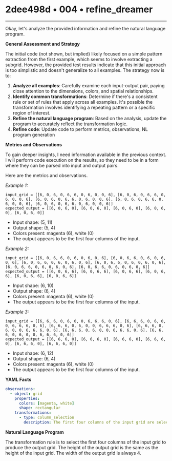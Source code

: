 # 2dee498d • 004 • refine_dreamer

---
Okay, let's analyze the provided information and refine the natural language program.

**General Assessment and Strategy**

The initial code (not shown, but implied) likely focused on a simple pattern extraction from the first example, which seems to involve extracting a subgrid. However, the provided test results indicate that this initial approach is too simplistic and doesn't generalize to all examples. The strategy now is to:

1.  **Analyze all examples**: Carefully examine each input-output pair, paying close attention to the dimensions, colors, and spatial relationships.
2.  **Identify common transformations**: Determine if there's a consistent rule or set of rules that apply across all examples. It's possible the transformation involves identifying a repeating pattern or a specific region of interest.
3.  **Refine the natural language program**: Based on the analysis, update the program to accurately reflect the transformation logic.
4. **Refine code**: Update code to perform metrics, observations, NL program generation

**Metrics and Observations**

To gain deeper insights, I need information available in the previous context. I will perform code execution on the results, so they need to be in a form where they can be parsed into input and output pairs.

Here are the metrics and observations.

*Example 1:*

```
input_grid = [[6, 0, 6, 0, 6, 6, 0, 6, 0, 0, 6], [6, 0, 6, 0, 6, 6, 0, 6, 0, 0, 6], [6, 0, 6, 0, 6, 6, 0, 6, 0, 0, 6], [6, 0, 6, 0, 6, 6, 0, 6, 0, 0, 6], [6, 0, 6, 0, 6, 6, 0, 6, 0, 0, 6]]
expected_output = [[6, 0, 6, 0], [6, 0, 6, 0], [6, 0, 6, 0], [6, 0, 6, 0], [6, 0, 6, 0]]
```

*   Input shape: (5, 11)
*   Output shape: (5, 4)
*   Colors present: magenta (6), white (0)
*   The output appears to be the first four columns of the input.

*Example 2:*

```
input_grid = [[6, 0, 6, 6, 0, 6, 0, 6, 0, 6], [6, 0, 6, 6, 0, 6, 0, 6, 0, 6], [6, 0, 6, 6, 0, 6, 0, 6, 0, 6], [6, 0, 6, 6, 0, 6, 0, 6, 0, 6], [6, 0, 6, 6, 0, 6, 0, 6, 0, 6], [6, 0, 6, 6, 0, 6, 0, 6, 0, 6]]
expected_output = [[6, 0, 6, 6], [6, 0, 6, 6], [6, 0, 6, 6], [6, 0, 6, 6], [6, 0, 6, 6], [6, 0, 6, 6]]
```
*   Input shape: (6, 10)
*   Output shape: (6, 4)
*   Colors present: magenta (6), white (0)
*   The output appears to be the first four columns of the input.

*Example 3:*

```
input_grid = [[6, 6, 6, 0, 6, 0, 0, 6, 6, 6, 0, 6], [6, 6, 6, 0, 6, 0, 0, 6, 6, 6, 0, 6], [6, 6, 6, 0, 6, 0, 0, 6, 6, 6, 0, 6], [6, 6, 6, 0, 6, 0, 0, 6, 6, 6, 0, 6], [6, 6, 6, 0, 6, 0, 0, 6, 6, 6, 0, 6], [6, 6, 6, 0, 6, 0, 0, 6, 6, 6, 0, 6]]
expected_output = [[6, 6, 6, 0], [6, 6, 6, 0], [6, 6, 6, 0], [6, 6, 6, 0], [6, 6, 6, 0], [6, 6, 6, 0]]
```
*   Input shape: (6, 12)
*   Output shape: (6, 4)
*   Colors present: magenta (6), white (0)
*   The output appears to be the first four columns of the input.

**YAML Facts**

```yaml
observations:
  - object: grid
    properties:
      colors: [magenta, white]
      shape: rectangular
    transformations:
      - type: column_selection
        description: The first four columns of the input grid are selected to form the output grid.
```

**Natural Language Program**

The transformation rule is to select the first four columns of the input grid to produce the output grid. The height of the output grid is the same as the height of the input grid. The width of the output grid is always 4.

